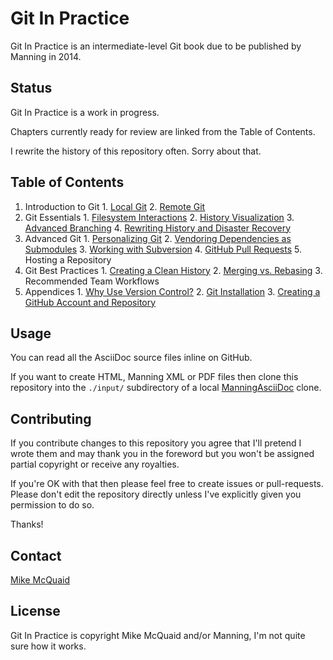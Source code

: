 # Git In Practice
Git In Practice is an intermediate-level Git book due to be published by Manning in 2014.

## Status
Git In Practice is a work in progress.

Chapters currently ready for review are linked from the Table of Contents.

I rewrite the history of this repository often. Sorry about that.

## Table of Contents
1. Introduction to Git
       1. [Local Git](01-LocalGit.adoc)
       2. [Remote Git](02-RemoteGit.adoc)
2. Git Essentials
       1. [Filesystem Interactions](03-FilesystemInteractions.adoc)
       2. [History Visualization](04-HistoryVisualization.adoc)
       3. [Advanced Branching](05-AdvancedBranching.adoc)
       4. [Rewriting History and Disaster Recovery](06-RewritingHistoryAndDisasterRecovery.adoc)
3. Advanced Git
       1. [Personalizing Git](07-PersonalizingGit.adoc)
       2. [Vendoring Dependencies as Submodules](08-VendoringDependenciesAsSubmodules.adoc)
       3. [Working with Subversion](09-WorkingWithSubversion.adoc)
       4. [GitHub Pull Requests](10-GitHubPullRequests.adoc)
       5. Hosting a Repository
4. Git Best Practices
       1. [Creating a Clean History](12-CreatingACleanHistory.adoc)
       2. [Merging vs. Rebasing](13-MergingVsRebasing.adoc)
       3. Recommended Team Workflows
5. Appendices
       1. [Why Use Version Control?](A-WhyUseVersionControl.adoc)
       2. [Git Installation](B-GitInstallation.adoc)
       3. [Creating a GitHub Account and Repository](C-CreatingAGitHubAccountAndRepository.adoc)

## Usage
You can read all the AsciiDoc source files inline on GitHub.

If you want to create HTML, Manning XML or PDF files then clone this repository into the `./input/` subdirectory of a local [ManningAsciiDoc](https://github.com/mikemcquaid/ManningAsciiDoc) clone.

## Contributing
If you contribute changes to this repository you agree that I'll pretend I wrote them and may thank you in the foreword but you won't be assigned partial copyright or receive any royalties.

If you're OK with that then please feel free to create issues or pull-requests. Please don't edit the repository directly unless I've explicitly given you permission to do so.

Thanks!

## Contact
[Mike McQuaid](mailto:mike@mikemcquaid.com)

## License
Git In Practice is copyright Mike McQuaid and/or Manning, I'm not quite sure how it works.
